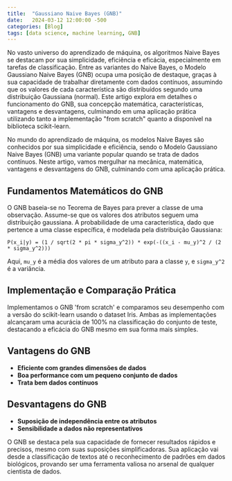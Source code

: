 ```yaml
---
title:  "Gaussiano Naive Bayes (GNB)"
date:   2024-03-12 12:00:00 -500
categories: [Blog]
tags: [data science, machine learning, GNB]
---
```



No vasto universo do aprendizado de máquina, os algoritmos Naive Bayes se destacam por sua simplicidade, eficiência e eficácia, especialmente em tarefas de classificação. Entre as variantes do Naive Bayes, o Modelo Gaussiano Naive Bayes (GNB) ocupa uma posição de destaque, graças à sua capacidade de trabalhar diretamente com dados contínuos, assumindo que os valores de cada característica são distribuídos segundo uma distribuição Gaussiana (normal). Este artigo explora em detalhes o funcionamento do GNB, sua concepção matemática, características, vantagens e desvantagens, culminando em uma aplicação prática utilizando tanto a implementação "from scratch" quanto a disponível na biblioteca scikit-learn.

No mundo do aprendizado de máquina, os modelos Naive Bayes são conhecidos por sua simplicidade e eficiência, sendo o Modelo Gaussiano Naive Bayes (GNB) uma variante popular quando se trata de dados contínuos. Neste artigo, vamos mergulhar na mecânica, matemática, vantagens e desvantagens do GNB, culminando com uma aplicação prática.

## Fundamentos Matemáticos do GNB

O GNB baseia-se no Teorema de Bayes para prever a classe de uma observação. Assume-se que os valores dos atributos seguem uma distribuição gaussiana. A probabilidade de uma característica, dado que pertence a uma classe específica, é modelada pela distribuição Gaussiana:

```
P(x_i|y) = (1 / sqrt(2 * pi * sigma_y^2)) * exp(-((x_i - mu_y)^2 / (2 * sigma_y^2)))
```

Aqui, `mu_y` é a média dos valores de um atributo para a classe `y`, e `sigma_y^2` é a variância.

## Implementação e Comparação Prática

Implementamos o GNB 'from scratch' e comparamos seu desempenho com a versão do scikit-learn usando o dataset Iris. Ambas as implementações alcançaram uma acurácia de 100% na classificação do conjunto de teste, destacando a eficácia do GNB mesmo em sua forma mais simples.

## Vantagens do GNB

- **Eficiente com grandes dimensões de dados**
- **Boa performance com um pequeno conjunto de dados**
- **Trata bem dados contínuos**

## Desvantagens do GNB

- **Suposição de independência entre os atributos**
- **Sensibilidade a dados não representativos**

O GNB se destaca pela sua capacidade de fornecer resultados rápidos e precisos, mesmo com suas suposições simplificadoras. Sua aplicação vai desde a classificação de textos até o reconhecimento de padrões em dados biológicos, provando ser uma ferramenta valiosa no arsenal de qualquer cientista de dados.

